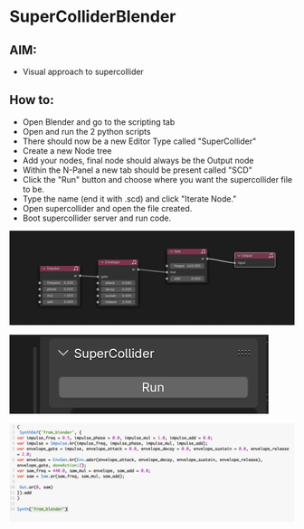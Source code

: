 # SuperColliderBlender

## AIM:
* Visual approach to supercollider

## How to:
* Open Blender and go to the scripting tab
* Open and run the 2 python scripts
* There should now be a new Editor Type called "SuperCollider"
* Create a new Node tree
* Add your nodes, final node should always be the Output node
* Within the N-Panel a new tab should be present called "SCD"
* Click the "Run" button and choose where you want the supercollider file to be.
* Type the name (end it with .scd) and click "Iterate Node."
* Open supercollider and open the file created.
* Boot supercollider server and run code.

![Screenshot of nodes](/Images/nodes.png)

![Screenshot of Run button in N-Panel](/Images/runButton.png)

![Code to be run in supercollider](/Images/scdCode.png)